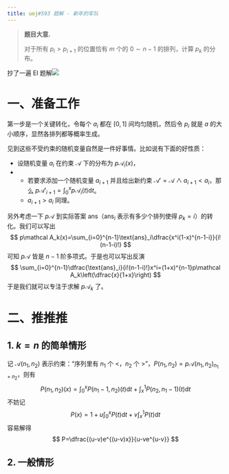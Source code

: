 ```yaml
---
title: uoj#593 题解 - 新年的军队
---
```


> **题目大意.**
>
> 对于所有 $p_i>p_{i+1}$ 的位置恰有 $m$ 个的 $0\sim n-1$ 的排列，计算 $p_k$ 的分布。

抄了一遍 EI 题解![](https://xyix.gitee.io/images/qq/kk.png)

# 一、准备工作

第一步是一个关键转化，令每个 $a_i$ 都在 $[0,1]$ 间均匀随机，然后令 $p_i$ 就是 $a$ 的大小顺序，显然各排列都等概率生成。

见到这些不受约束的随机变量自然是一件好事情。比如说有下面的好性质：

- 设随机变量 $a_i$ 在约束 $\mathcal A$ 下的分布为 $p\mathcal A_i(x)$，
- - 若要求添加一个随机变量 $a_{i+1}$ 并且给出新约束 $\mathcal A'=\mathcal A\land a_{i+1}<a_i$，那么 $p\mathcal A'_{i+1}=\int_0^xp\mathcal A_i(t)\text{d}t$。
  - $a_{i+1}>a_i$ 同理。

另外考虑一下 $p\mathcal A$ 到实际答案 $\text{ans}$（$\text{ans}_i$ 表示有多少个排列使得 $p_k=i$）的转化。我们可以写出
$$
p\mathcal A_k(x)=\sum_{i=0}^{n-1}\text{ans}_i\dfrac{x^i(1-x)^{n-1-i}}{i!(n-1-i)!}
$$
可知 $p\mathcal A$ 皆是 $n-1$ 阶多项式。于是也可以写出反演
$$
\sum_{i=0}^{n-1}\dfrac{\text{ans}_i}{i!(n-1-i)!}x^i=(1+x)^{n-1}p\mathcal A_k\left(\dfrac{x}{1+x}\right)
$$
于是我们就可以专注于求解 $p\mathcal A_k$ 了。

# 二、推推推

## 1. $k=n$ 的简单情形

记 $\mathcal A(n_1,n_2)$ 表示约束：“序列里有 $n_1$ 个 $<$，$n_2$ 个 $>$”，$P(n_1,n_2)=p\mathcal A(n_1,n_2)_{n_1+n_2}$，则有
$$
P(n_1,n_2)(x)=\int_0^{x}P(n_1-1,n_2)(t)\text{d}t+\int_{x}^1P(n_2,n_1-1)(t)\text{d}t
$$
不妨记
$$
P(x)=1+u\int_0^xP(t)\text{d}t+v\int_x^1P(t)\text{d}t
$$
容易解得
$$
P=\dfrac{(u-v)e^{(u-v)x}}{u-ve^{u-v}}
$$

## 2. 一般情形